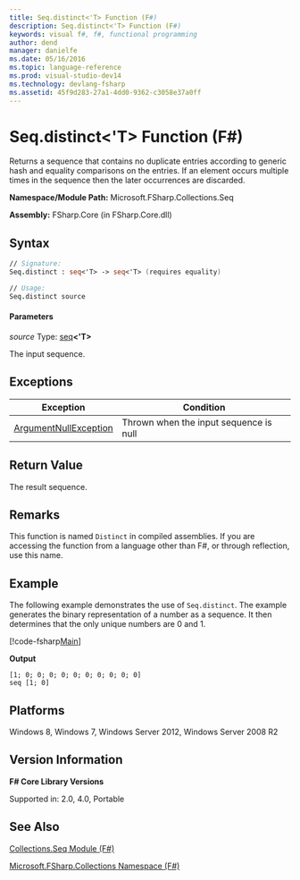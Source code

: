 ```yaml
---
title: Seq.distinct<'T> Function (F#)
description: Seq.distinct<'T> Function (F#)
keywords: visual f#, f#, functional programming
author: dend
manager: danielfe
ms.date: 05/16/2016
ms.topic: language-reference
ms.prod: visual-studio-dev14
ms.technology: devlang-fsharp
ms.assetid: 45f9d283-27a1-4dd0-9362-c3058e37a0ff
---
```


# Seq.distinct<'T> Function (F#)

Returns a sequence that contains no duplicate entries according to generic hash and equality comparisons on the entries. If an element occurs multiple times in the sequence then the later occurrences are discarded.

**Namespace/Module Path:** Microsoft.FSharp.Collections.Seq

**Assembly:** FSharp.Core (in FSharp.Core.dll)

## Syntax

```fsharp
// Signature:
Seq.distinct : seq<'T> -> seq<'T> (requires equality)

// Usage:
Seq.distinct source
```

#### Parameters
*source*
Type: [seq](https://msdn.microsoft.com/library/2f0c87c6-8a0d-4d33-92a6-10d1d037ce75)**&lt;'T&gt;**

The input sequence.

## Exceptions
|Exception|Condition|
|----|----|
|[ArgumentNullException](https://msdn.microsoft.com/library/system.argumentnullexception.aspx)|Thrown when the input sequence is null|

## Return Value
The result sequence.

## Remarks
This function is named `Distinct` in compiled assemblies. If you are accessing the function from a language other than F#, or through reflection, use this name.

## Example
The following example demonstrates the use of `Seq.distinct`. The example generates the binary representation of a number as a sequence. It then determines that the only unique numbers are 0 and 1.

[!code-fsharp[Main](~/samples/snippets/fsharp/fssequences/snippet22.fs)]

**Output**
```
[1; 0; 0; 0; 0; 0; 0; 0; 0; 0; 0]
seq [1; 0]
```

## Platforms
Windows 8, Windows 7, Windows Server 2012, Windows Server 2008 R2

## Version Information
**F# Core Library Versions**

Supported in: 2.0, 4.0, Portable

## See Also
[Collections.Seq Module &#40;F&#35;&#41;](Collections.Seq-Module-%5BFSharp%5D.md)

[Microsoft.FSharp.Collections Namespace &#40;F&#35;&#41;](Microsoft.FSharp.Collections-Namespace-%5BFSharp%5D.md)
